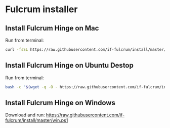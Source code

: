 # Fulcrum installer

## Install Fulcrum Hinge on Mac
Run from terminal:
```bash
curl -fsSL https://raw.githubusercontent.com/if-fulcrum/install/master/mac.sh | bash
```

## Install Fulcrum Hinge on Ubuntu Destop
Run from terminal:
```bash
bash -c "$(wget -q -O - https://raw.githubusercontent.com/if-fulcrum/install/master/ubuntu.sh)"
```

## Install Fulcrum Hinge on Windows
Download and run: https://raw.githubusercontent.com/if-fulcrum/install/master/win.ps1
